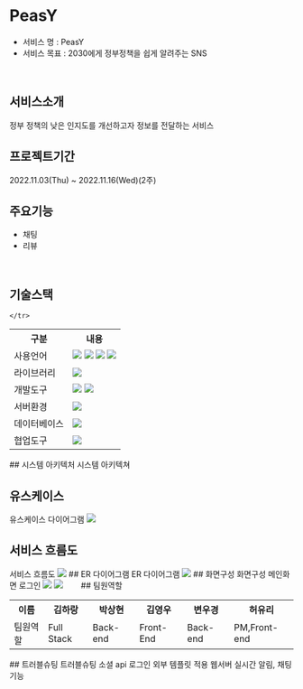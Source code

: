 # PeasY
* 서비스 명 : PeasY
* 서비스 목표 : 2030에게 정부정책을 쉽게 알려주는 SNS
<br>

## 서비스소개
정부 정책의 낮은 인지도를 개선하고자 정보를 전달하는 서비스
<br>

## 프로젝트기간
2022.11.03(Thu) ~ 2022.11.16(Wed)(2주)
<br>

## 주요기능
* 채팅
* 리뷰
<br>

## 기술스택
<table>
  <tr>
    <th>구분</th>
    <th>내용</th>
  </tr>
  <tr>
    <td>사용언어</td>
    <td>
         <img src="https://img.shields.io/badge/Java-007396?style=for-the-badge&logo=java&logoColor=white"/>
         <img src="https://img.shields.io/badge/HTML5-E34F26?style=for-the-badge&logo=HTML5&logoColor=white"/>
         <img src="https://img.shields.io/badge/CSS3-1572B6?style=for-the-badge&logo=CSS3&logoColor=white"/>
         <img src="https://img.shields.io/badge/JavaScript-F7DF1E?style=for-the-badge&logo=JavaScript&logoColor=white"/>
    </td>
  </tr>
  <tr>
    <td>라이브러리</td>
    <td>
        <img src="https://img.shields.io/badge/BootStrap-7952B3?style=for-the-badge&logo=BootStrap&logoColor=white"/>
    </td>
  </tr>
  <tr>
      <td>개발도구</td>
      <td>
          <img src="https://img.shields.io/badge/Eclipse-2C2255?style=for-the-badge&logo=Eclipse&logoColor=white"/>
          <img src="https://img.shields.io/badge/VSCode-007ACC?style=for-the-badge&logo=VisualStudioCode&logoColor=white"/>
      </td>
  </tr>
   <tr>
      <td>서버환경</td>
      <td>
         <img src="https://img.shields.io/badge/Apache Tomcat-D22128?style=for-the-badge&logo=Apache Tomcat&logoColor=white"/>
      </td>
  </tr>
  <tr>
        <td>데이터베이스</td>
        <td>
          <img src="https://img.shields.io/badge/Oracle 11g-F80000?style=for-the-badge&logo=Oracle&logoColor=white"/>
        </td>
    </tr>
   <tr>
        <td>협업도구</td>
        <td><img src="https://img.shields.io/badge/GitHub-181717?style=for-the-badge&logo=GitHub&logoColor=white"/></td>
        
    </tr>
</table>
## 시스템 아키텍처
<tr>
  <td> 시스템 아키텍쳐</td>
  <td><img scr=""></td>
</tr>

## 유스케이스
<tr>

  <td> 유스케이스 다이어그램</td>
  <td><img src="https://user-images.githubusercontent.com/112475656/203226221-dca118e4-f9e4-40f8-bced-f8a664a5b8cf.JPG"/></td>
</tr>

## 서비스 흐름도
<tr>
  <td>서비스 흐름도</td>
  <td><img src="https://user-images.githubusercontent.com/112475656/203226314-ac0f8a21-2137-45b5-922e-e8a5cc4ded43.JPG"/></td>
</tr>
## ER 다이어그램
<tr>
  <td>ER 다이어그램</td>
  <td><img src="https://user-images.githubusercontent.com/112475656/203226095-dc6be1db-2b31-4d46-bcf1-1c9e3bd142b2.JPG"/></td>
</tr>
## 화면구성
<tr>
  <th>화면구성</th>
  <th>메인화면</th>
  <th>로그인</th>
  <th></th>
  <th></th>
  <th></th>
  <th></th>
  <th></th>
  <th></th>
</tr>
<tr>
  <td><img src="https://user-images.githubusercontent.com/112475656/203227962-8cd78112-266e-4895-b182-c816e02d2525.JPG"/></td>
  <td><img src="https://user-images.githubusercontent.com/112475656/203228038-c9df41c6-2877-478a-9975-63cea0afa956.JPG"/></td>
  <td><img src=""/></td>
  <td><img src=""/></td>
  <td><img src=""/></td>
  <td><img src=""/></td>
  <td><img src=""/></td>
  <td><img src=""/></td>
  <td><img src=""/></td>
</tr>
## 팀원역할
<table>
  <tr>
    <th> 이름 </th>
    <th>김하랑</th>
    <th>박상현</th>
    <th>김영우</th>
    <th>변우경</th>
    <th>허유리</th>
  </tr>
  <tr>
    <td>팀원역할</td>
    <td>Full Stack</td>
    <td>Back-end</td>
    <td>Front-End</td>
    <td>Back-end</td>
    <td>PM,Front-end</td>
  </tr>
</table>
## 트러블슈팅

<tr>
  <td>트러블슈팅</td>
  <td>소셜 api 로그인</td>
  <td>외부 템플릿 적용</td>
  <td>웹서버 실시간 알림, 채팅 기능</td>


</tr>
